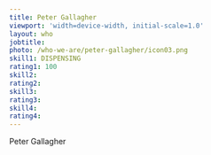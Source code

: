 ```yaml
---
title: Peter Gallagher
viewport: 'width=device-width, initial-scale=1.0'
layout: who
jobtitle: 
photo: /who-we-are/peter-gallagher/icon03.png
skill1: DISPENSING
rating1: 100
skill2: 
rating2: 
skill3: 
rating3: 
skill4: 
rating4: 
---
```


Peter Gallagher
